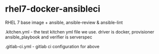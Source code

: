 # rhel7-docker-ansibleci
RHEL 7 base image + ansible, ansible-review &amp; ansible-lint

.kitchen.yml - the test kitchen yml file we use.  driver is docker, provisioner ansible_playbook and verifier is serverspec

.gitlab-ci.yml - gitlab ci configuration for above
